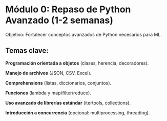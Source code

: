 # Módulo 0: Repaso de Python Avanzado (1-2 semanas)

Objetivo: Fortalecer conceptos avanzados de Python necesarios para ML.

## Temas clave:

**Programación orientada a objetos** (clases, herencia, decoradores).

**Manejo de archivos** (JSON, CSV, Excel).

**Comprehensions** (listas, diccionarios, conjuntos).

**Funciones** (lambda y map/filter/reduce).

**Uso avanzado de librerías estándar** (itertools, collections).

**Introducción a concurrencia** (opcional: multiprocessing, threading).